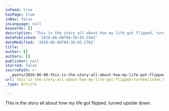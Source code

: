 ```yaml
---
inFeed: true
hasPage: true
inNav: false
inLanguage: null
keywords: []
description: 'This is the story all about how my life got flipped, turned upside down. '
datePublished: '2016-06-08T04:30:05.594Z'
dateModified: '2016-06-08T04:30:05.276Z'
title: ''
author: []
authors: []
publisher: null
starred: false
sourcePath: >-
  _posts/2016-06-08-this-is-the-story-all-about-how-my-life-got-flipped-turned.md
url: this-is-the-story-all-about-how-my-life-got-flipped-turned/index.html
_type: Article

---
```

This is the story all about how my life got flipped, turned upside down.